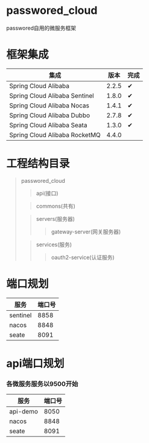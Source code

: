 # passwored_cloud
passwored自用的微服务框架

# 框架集成
| 集成  |版本|  完成 |
| ------------ | ------------ | ------------ |
| Spring Cloud Alibaba  |  2.2.5 |  ✔ |
| Spring Cloud Alibaba Sentinel  |  1.8.0 | ✔  |
| Spring Cloud Alibaba Nocas | 1.4.1  | ✔  |
| Spring Cloud Alibaba Dubbo | 2.7.8  | ✔  |
| Spring Cloud Alibaba Seata | 1.3.0  | ✔  |
| Spring Cloud Alibaba RocketMQ | 4.4.0  |   |
# 工程结构目录
> passwored_cloud
>> api(接口)
>>> 
> 
>> commons(共有)
>>> 
> 
>> servers(服务器)
>>> gateway-server(网关服务器)
> 
>> services(服务)
>>> oauth2-service(认证服务)

# 端口规划

| 服务  |  端口号 |
| ------------ | ------------ |
| sentinel  |  8858 |
| nacos | 8848  |
| seate  | 8091  |

# api端口规划
### 各微服务服务以9500开始
| 服务  |  端口号 |
| ------------ | ------------ |
| api-demo  |  8050 |
| nacos | 8848  |
| seate  | 8091  |